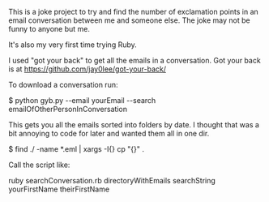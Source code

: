 This is a joke project to try and find the number of exclamation points in an email conversation between me and someone else.
The joke may not be funny to anyone but me.

It's also my very first time trying Ruby.

I used "got your back" to get all the emails in a conversation. Got your back is at https://github.com/jay0lee/got-your-back/

To download a conversation run:

$ python gyb.py --email yourEmail --search emailOfOtherPersonInConversation 

This gets you all the emails sorted into folders by date. I thought that was a bit annoying to code for later and wanted them all in one dir.

$ find ./  -name *.eml | xargs -I{} cp "{}" .

Call the script like:

ruby searchConversation.rb directoryWithEmails searchString yourFirstName theirFirstName
